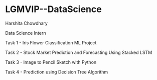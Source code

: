 # LGMVIP--DataScience

Harshita Chowdhary

Data Science Intern

Task 1 - Iris Flower Classification ML Project

Task 2 - Stock Market Prediction and Forecasting Using Stacked LSTM

Task 3 - Image to Pencil Sketch with Python 

Task 4 - Prediction using Decision Tree Algorithm
